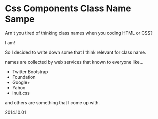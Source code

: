 # Css Components Class Name Sampe

Arn't you tired of thinking class names when you coding HTML or CSS?

I am!

So I decided to write down some that I think relevant for class name. 

names are collected by web services that known to everyone like...

* Twitter Bootstrap
* Foundation
* Google+
* Yahoo
* inuit.css

and others are something that I come up with.

2014.10.01
